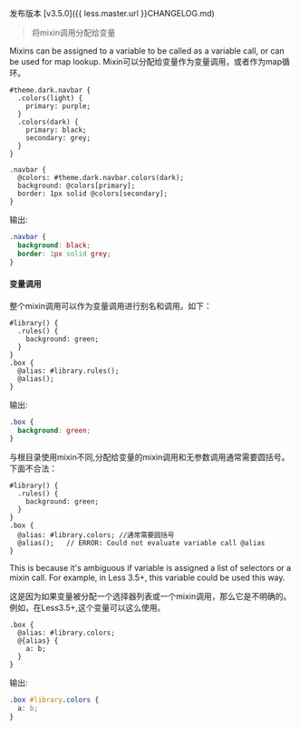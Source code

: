 发布版本 [v3.5.0]({{ less.master.url }}CHANGELOG.md)

> 将mixin调用分配给变量

Mixins can be assigned to a variable to be called as a variable call, or can be used for map lookup.
Mixin可以分配给变量作为变量调用，或者作为map循环。

```less
#theme.dark.navbar {
  .colors(light) {
    primary: purple;
  }
  .colors(dark) {
    primary: black;
    secondary: grey;
  }
}

.navbar {
  @colors: #theme.dark.navbar.colors(dark);
  background: @colors[primary];
  border: 1px solid @colors[secondary];
}
```

输出:

```css
.navbar {
  background: black;
  border: 1px solid grey;
}
```

#### 变量调用

整个mixin调用可以作为变量调用进行别名和调用。如下：

```less
#library() {
  .rules() {
    background: green;
  }
}
.box {
  @alias: #library.rules();
  @alias();
}
```
输出:
```css
.box {
  background: green;
}
```

与根目录使用mixin不同,分配给变量的mixin调用和无参数调用通常需要圆括号。下面不合法：

```less
#library() {
  .rules() {
    background: green;
  }
}
.box {
  @alias: #library.colors; //通常需要圆括号
  @alias();   // ERROR: Could not evaluate variable call @alias
}
```

This is because it's ambiguous if variable is assigned a list of selectors or a mixin call. For example, in Less 3.5+, this variable could be used this way.

这是因为如果变量被分配一个选择器列表或一个mixin调用，那么它是不明确的。例如，在Less3.5+,这个变量可以这么使用。

```less
.box {
  @alias: #library.colors;
  @{alias} {
    a: b;
  }
}
```
输出:
```css
.box #library.colors {
  a: b;
}
```
